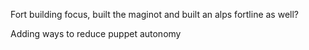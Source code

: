 Fort building focus, built the maginot and built an alps fortline as well?


Adding ways to reduce puppet autonomy